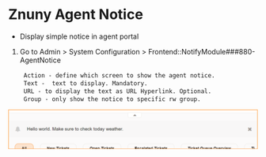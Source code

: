 # Znuny Agent Notice
- Display simple notice in agent portal

1. Go to Admin > System Configuration > Frontend::NotifyModule###880-AgentNotice

        Action - define which screen to show the agent notice.
        Text -  text to display. Mandatory.
        URL - to display the text as URL Hyperlink. Optional.
        Group - only show the notice to specific rw group.

![agent_notice](doc/en/images/agent_notice.png)